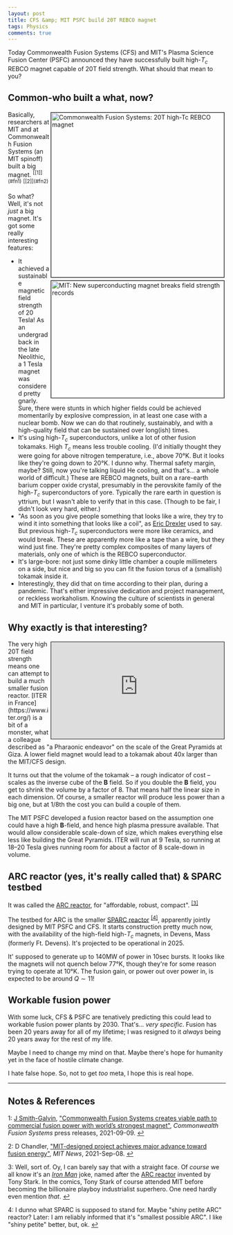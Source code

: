 ```yaml
---
layout: post
title: CFS &amp; MIT PSFC build 20T REBCO magnet
tags: Physics 
comments: true
---
```


Today Commonwealth Fusion Systems (CFS) and MIT's Plasma Science Fusion Center (PSFC)
announced they have successfully built high-$T_c$ REBCO magnet capable of 20T field
strength.  What should that mean to you?  


## Common-who built a what, now?  

<img src="{{ site.baseurl }}/images/2021-09-09-cfs-20t-magnet-cfs.jpg" width="400" height="381" alt="Commonwealth Fusion Systems: 20T high-Tc REBCO magnet" title = "Commonwealth Fusion Systems: 20T high-Tc REBCO magnet" style="float: right; margin: 3px 3px 3px 3px; border: 1px solid #000000;">
<img src="{{ site.baseurl }}/images/2021-09-09-cfs-20t-magnet-mit.jpg" width="400" height="271" alt="MIT: New superconducting magnet breaks field strength records" title = "MIT: New superconducting magnet breaks field strength records" style="float: right; margin: 3px 3px 3px 3px; border: 1px solid #000000;">
Basically, researchers at MIT and at Commonwealth Fusion Systems (an MIT spinoff) built a
big magnet.  <sup id="fn1a">[[1]](#fn1)</sup> <sup id="fn2a">[[2]](#fn2)</sup>

So what?  Well, it's not _just_ a big magnet.  It's got some really interesting features:  
- It achieved a sustainable magnetic field strength of 20 Tesla!  As an undergrad back in
  the late Neolithic, a 1 Tesla magnet was considered pretty gnarly.  Sure, there were
  stunts in which higher fields could be achieved momentarily by explosive compression, in
  at least one case with a nuclear bomb.  Now we can do that routinely, sustainably, and
  with a high-quality field that can be sustained over long(ish) times.  
- It's using high-$T_c$ superconductors, unlike a lot of other fusion tokamaks.  High $T_c$
  means less trouble cooling.  (I'd initially thought they were going for above nitrogen
  temperature, i.e., above 70&deg;K.  But it looks like they're going down to 20&deg;K. I
  dunno why.  Thermal safety margin, maybe?  Still, now you're talking liquid He cooling,
  and that's&hellip; a whole world of difficult.)  These are REBCO magnets, built on a
  rare-earth barium copper oxide crystal, presumably in the perovskite family of the
  high-$T_c$ superconductors of yore.  Typically the rare earth in question is yttrium,
  but I wasn't able to verify that in this case. (Though to be fair, I didn't look very
  hard, either.)  
- "As soon as you give people something that looks like a wire, they try to wind it into something
  that looks like a coil", as [Eric Drexler](https://en.wikipedia.org/wiki/K._Eric_Drexler) 
  used to say.  But previous high-$T_c$ 
  superconductors were more like ceramics, and would break.  These are apparently more
  like a tape than a wire, but they wind just fine.  They're pretty complex composites of
  many layers of materials, only one of which is the REBCO superconductor.  
- It's large-bore: not just some dinky little chamber a couple millimeters on a side, but
  nice and big so you can fit the fusion torus of a (smallish) tokamak inside it.  
- Interestingly, they did that on time according to their plan, during a pandemic.  That's
  either impressive dedication and project management, or reckless workaholism.  Knowing
  the culture of scientists in general and MIT in particular, I venture it's probably some
  of both.  


## Why exactly is that interesting?  

<iframe width="400" height="224" src="https://www.youtube.com/embed/yXLO3-7BRwQ" allow="accelerometer; encrypted-media; gyroscope; picture-in-picture" allowfullscreen style="float: right; margin: 3px 3px 3px 3px; border: 1px solid #000000;"></iframe>
The very high 20T field strength means one can attempt to build a much smaller fusion
reactor.  [ITER in France](https://www.iter.org/) is a bit of a monster, what a colleague
described as "a Pharaonic endeavor" on the scale of the Great Pyramids at Giza.  A lower
field magnet would lead to a tokamak about 40x larger than the MIT/CFS design.  

It turns out that the volume of the tokamak &ndash; a rough indicator of cost &ndash;
scales as the inverse cube of the $\mathbf{B}$ field.  So if you double the $\mathbf{B}$
field, you get to shrink the volume by a factor of 8.  That means half the linear size in
each dimension.  Of course, a smaller reactor will produce less power than a big one, but
at 1/8th the cost you can build a couple of them.  

The MIT PSFC developed a fusion reactor based on the assumption one could have a high
$\mathbf{B}$-field, and hence high plasma pressure available.  That would allow
considerable scale-down of size, which makes everything else less like building the Great
Pyramids.  ITER will run at 9 Tesla, so running at 18&ndash;20 Tesla gives running room
for about a factor of 8 scale-down in volume.  


## ARC reactor (yes, it's really called that) &amp; SPARC testbed  

It was called the [ARC reactor](https://en.wikipedia.org/wiki/ARC_fusion_reactor), for
"affordable, robust, compact". <sup id="fn3a">[[3]](#fn3)</sup>

The testbed for ARC is the smaller 
[SPARC reactor](https://www.psfc.mit.edu/sparc) <sup id="fn4a">[[4]](#fn4)</sup>, 
apparently jointly designed by MIT PSFC and CFS.  It starts construction pretty much now,
with the availability of the high-field high-$T_c$ magnets, in Devens, Mass (formerly
Ft. Devens).  It's projected to be operational in 2025.  

It' supposed to generate up to 140MW of power in 10sec bursts.  It looks like the magnets
will not quench below 77&deg;K, though they're for some reason trying to operate at
10&deg;K.  The fusion gain, or power out over power in, is expected to be around 
$Q \sim 11$!  


## Workable fusion power  

With some luck, CFS &amp; PSFC are tenatively predicting this could lead to workable
fusion power plants by 2030.  That's&hellip; _very specific_.  Fusion has been 20 years
away for all of my lifetime; I was resigned to it _always_ being 20 years away for the
rest of my life.  

Maybe I need to change my mind on that.  Maybe there's hope for humanity yet in the face
of hostile climate change.  

I hate false hope.  So, not to get _too_ meta, I hope this is real hope.  

---

## Notes &amp; References  

<!--
<sup id="fn1a">[[1]](#fn1)</sup>
<a id="fn1">1</a>: [↩](#fn1a)  
-->

<a id="fn1">1</a>: [J Smith-Galvin](mailto:jsmithgalvin@cfs.energy), ["Commonwealth Fusion Systems creates viable path to commercial fusion power with world’s strongest magnet"](https://cfs.energy/news-and-media/cfs-commercial-fusion-power-with-hts-magnet), _Commonwealth Fusion Systems_ press releases, 2021-09-09. [↩](#fn1a)  

<a id="fn2">2</a>: D Chandler, ["MIT-designed project achieves major advance toward fusion energy"](https://news.mit.edu/2021/MIT-CFS-major-advance-toward-fusion-energy-0908), _MIT News_, 2021-Sep-08. [↩](#fn2a)  

<a id="fn3">3</a>: Well, sort of.  Oy, I can barely say that with a straight face.  Of _course_ we all know it's an [_Iron Man_](https://en.wikipedia.org/wiki/Iron_Man) joke, named after the [ARC reactor](https://en.wikipedia.org/wiki/Features_of_the_Marvel_Cinematic_Universe#Arc_Reactor) invented by Tony Stark.  In the comics, Tony Stark of course attended MIT before becoming the billionaire playboy industrialist superhero.  One need hardly even mention _that_. [↩](#fn3a)  

<a id="fn4">4</a>: I dunno what SPARC is supposed to stand for.  Maybe "shiny petite ARC" reactor?  Later: I am reliably informed that it's "smallest possible ARC".  I like "shiny petite" better, but, ok. [↩](#fn4a)  
